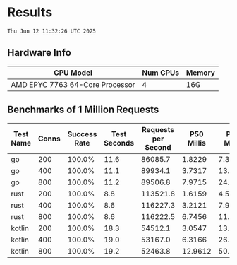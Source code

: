 # Results
`Thu Jun 12 11:32:26 UTC 2025`
## Hardware Info
| CPU Model | Num CPUs | Memory |
| --------- | -------- | ------ |
| AMD EPYC 7763 64-Core Processor | 4 | 16G |

## Benchmarks of 1 Million Requests
| Test Name | Conns | Success Rate | Test Seconds | Requests per Second | P50 Millis | P99 Millis | P99.9 Millis | API Memory MB | API CPU Time | API Threads |
| --------- | ----- | ------------ | ------------ | ------------------- | ---------- | ---------- | ------------ | ------------- | ------------ | ----------- |
| go | 200 | 100.0% | 11.6 | 86085.7 | 1.8229 | 7.3352 | 10.1881 | 17.1 | 00:00:27 | 11 |
| go | 400 | 100.0% | 11.1 | 89934.1 | 3.7317 | 13.6121 | 19.4478 | 24.4 | 00:00:26 | 10 |
| go | 800 | 100.0% | 11.2 | 89506.8 | 7.9715 | 24.9883 | 38.3133 | 37.4 | 00:00:26 | 11 |
| rust | 200 | 100.0% | 8.8 | 113521.8 | 1.6159 | 4.5819 | 6.1457 | 9.3 | 00:00:17 | 5 |
| rust | 400 | 100.0% | 8.6 | 116227.3 | 3.2121 | 7.9256 | 10.5428 | 13.9 | 00:00:17 | 5 |
| rust | 800 | 100.0% | 8.6 | 116222.5 | 6.7456 | 11.8960 | 17.8452 | 23.3 | 00:00:17 | 5 |
| kotlin | 200 | 100.0% | 18.3 | 54512.1 | 3.0547 | 13.5014 | 33.9877 | 343.1 | 00:00:55 | 150 |
| kotlin | 400 | 100.0% | 19.0 | 53167.0 | 6.3166 | 26.6949 | 64.0966 | 410.7 | 00:00:58 | 155 |
| kotlin | 800 | 100.0% | 19.2 | 52463.8 | 12.9612 | 50.4121 | 147.0556 | 485.0 | 00:00:57 | 155 |

